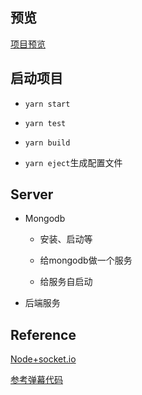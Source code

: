 ## 预览

[项目预览](http://47.103.206.38:8080/)

## 启动项目

 - `yarn start`


 - `yarn test`


 - `yarn build`


 - `yarn eject`生成配置文件


## Server
  
  - Mongodb

    - 安装、启动等
    
    - 给mongodb做一个服务

    - 给服务自启动

  
  - 后端服务 




## Reference

[Node+socket.io](https://blog.csdn.net/lizhipeng123321/article/details/79480835)

[参考弹幕代码](https://github.com/beautifulBoys/Bullet-Screen)

